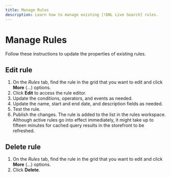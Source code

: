 ```yaml
---
title: Manage Rules
description: Learn how to manage existing [!DNL Live Search] rules.
---
```

# Manage Rules

Follow these instructions to update the properties of existing rules.

## Edit rule

1. On the *Rules* tab, find the rule in the grid that you want to edit and click **More** (...) options.
1. Click **Edit** to access the rule editor.
1. Update the conditions, operators, and events as needed.
1. Update the name, start and end date, and description fields as needed.
1. Test the rule.
1. Publish the changes.
   The rule is added to the list in the rules workspace. Although active rules go into effect immediately, it might take up to fifteen minutes for cached query results in the storefront to be refreshed.

## Delete rule

1. On the *Rules* tab, find the rule in the grid that you want to edit and click **More** (...) options.
1. Click **Delete**.
